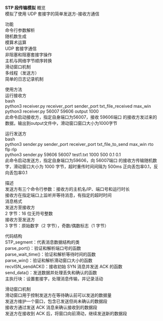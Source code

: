 **STP 段传输模拟**
概览  
模拟了使用 UDP 套接字的简单发送方-接收方通信  

功能  
命令行参数解析  
随机数生成  
模算术运算  
UDP 套接字通信  
非阻塞和阻塞套接字操作  
主机与网络字节顺序转换  
滑动窗口机制  
多线程（发送方）  
简单的日志记录机制  
  
使用方法  
运行接收方  
bash  
python3 receiver.py receiver_port sender_port txt_file_received max_win  
python3 receiver.py 56007 59606 output 1000  
此命令启动接收方，指定自身端口为56007，接收 59606端口 的接收方发过来的数据，输出到output文件中，滑动窗口窗口大小为1000字节  
  
运行发送方  
bash  
python3 sender.py sender_port receiver_port txt_file_to_send max_win rto flp rlp  
python3 sender.py 59606 56007 test1.txt 1000 500 0.1 0.1  
此命令启动发送方，指定自身端口为59606，向 56007端口 的接收方传输随机数字，滑动窗口大小为 1000 字节，超时重传时间间隔为 500ms 正向丢包率0.1，反向丢包率0.1  
  
描述  
发送方有三个命令行参数：接收方的主机名/IP、端口号和运行时长  
接收方在指定端口上监听并等待消息，有指定的超时时间  
消息格式  
发送方至接收方  
2 字节：16 位无符号整数  
接收方至发送方  
3 字节：原始数字（2 字节），奇数/偶数标志（1 字节）  
  
代码结构  
STP_segment：代表消息数据结构的类  
parse_port()：验证和解析端口号的函数  
parse_wait_time()：验证和解析等待时间的函数  
parse_win()：验证和解析滑动窗口大小的函数  
recvISN_sendACK()：接收初始 SYN 消息并发送 ACK 的函数  
send_data()：发送数据并处理丢失和确认的函数  
主执行块：设置套接字，处理消息传输，并记录活动  
  
滑动窗口机制  
滑动窗口用于控制发送方在等待确认前可以发送的数据量  
发送方维护一个窗口，包含已发送但尚未确认的数据段  
接收方通过发送 ACK 消息来确认接收到的数据段  
发送方在接收到 ACK 后，将窗口向前滑动，继续发送新的数据段  

